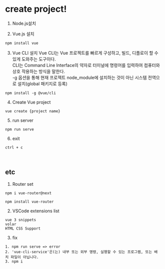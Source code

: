# create project!

1. Node.js설치

2. Vue.js 설치
```
npm install vue
```

3. Vue CLI 설치
Vue CLI는 Vue 프로젝트를 빠르게 구성하고, 빌드, 디플로이 할 수 있게 도와주는 도구이다. <br/>
CLI는 Command Line Interface의 약자로 터미널에 명령어를 입력하여 컴퓨터와 상호 작용하는 방식을 말한다. <br/>
-g 옵션을 통해 현재 프로젝트 node_module에 설치하는 것이 아닌 시스템 전역으로 설치(global 패키지로 등록)
```
npm install -g @vue/cli
```

4. Create Vue project
```
vue create {project name}
```

5. run server
```
npm run serve
```

6. exit
```
ctrl + c
```
<br/>

## etc

1. Router set
```
npm i vue-router@next

npm install vue-router
```

2. VSCode extensions list
```
vue 3 snippets
volar
HTML CSS Support
```

3. fix
```
1. npm run serve => error
2. 'vue-cli-service'은(는) 내부 또는 외부 명령, 실행할 수 있는 프로그램, 또는 배치 파일이 아닙니다.
3. npm i
```
